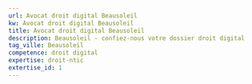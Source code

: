 ```yaml
---
url: Avocat droit digital Beausoleil
kw: Avocat droit digital Beausoleil
title: Avocat droit digital Beausoleil
description: Beausoleil - confiez-nous votre dossier droit digital
tag_ville: Beausoleil
competence: droit digital
expertise: droit-ntic
extertise_id: 1
---
```

